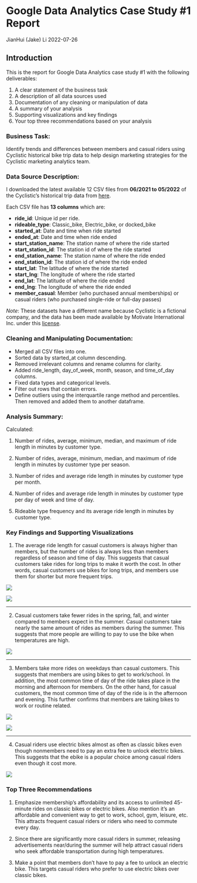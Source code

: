 Google Data Analytics Case Study \#1 Report
================
JianHui (Jake) Li
2022-07-26

## Introduction

This is the report for Google Data Analytics case study \#1 with the
following deliverables:

1.  A clear statement of the business task
2.  A description of all data sources used
3.  Documentation of any cleaning or manipulation of data
4.  A summary of your analysis
5.  Supporting visualizations and key findings
6.  Your top three recommendations based on your analysis

### Business Task:

Identify trends and differences between members and casual riders using
Cyclistic historical bike trip data to help design marketing strategies
for the Cyclistic marketing analytics team.

### Data Source Description:

I downloaded the latest available 12 CSV files from **06/2021 to
05/2022** of the Cyclistic’s historical trip data from
[here](https://divvy-tripdata.s3.amazonaws.com/index.html).

Each CSV file has **13 columns** which are:

-   **ride_id**: Unique id per ride.
-   **rideable_type**: Classic_bike, Electric_bike, or docked_bike
-   **started_at**: Date and time when ride started
-   **ended_at**: Date and time when ride ended
-   **start_station_name**: The station name of where the ride started
-   **start_station_id**: The station id of where the ride started
-   **end_station_name**: The station name of where the ride ended
-   **end_station_id**: The station id of where the ride ended
-   **start_lat**: The latitude of where the ride started
-   **start_lng**: The longitude of where the ride started
-   **end_lat**: The latitude of where the ride ended
-   **end_lng**: The longitude of where the ride ended
-   **member_casual**: Member (who purchased annual memberships) or
    casual riders (who purchased single-ride or full-day passes)

*Note*: These datasets have a different name because Cyclistic is a
fictional company, and the data has been made available by Motivate
International Inc. under this
[license](https://www.divvybikes.com/data-license-agreement).

### Cleaning and Manipulating Documentation:

-   Merged all CSV files into one.
-   Sorted data by started_at column descending.
-   Removed irrelevant columns and rename columns for clarity.
-   Added ride_length, day_of_week, month, season, and time_of_day
    columns.
-   Fixed data types and categorical levels.
-   Filter out rows that contain errors.
-   Define outliers using the interquartile range method and
    percentiles. Then removed and added them to another dataframe.

### Analysis Summary:

Calculated:

1)  Number of rides, average, minimum, median, and maximum of ride
    length in minutes by customer type.

2)  Number of rides, average, minimum, median, and maximum of ride
    length in minutes by customer type per season.

3)  Number of rides and average ride length in minutes by customer type
    per month.

4)  Number of rides and average ride length in minutes by customer type
    per day of week and time of day.

5)  Rideable type frequency and its average ride length in minutes by
    customer type.

### Key Findings and Supporting Visualizations

1)  The average ride length for casual customers is always higher than
    members, but the number of rides is always less than members
    regardless of season and time of day. This suggests that casual
    customers take rides for long trips to make it worth the cost. In
    other words, casual customers use bikes for long trips, and members
    use them for shorter but more frequent trips.

![](C:/Users\lijhu\Documents\Workspace\Case_Study_1\Viz\Finding%201%20viz%20a.png)

![](C:/Users\lijhu\Documents\Workspace\Case_Study_1\Viz\Finding%201%20viz%20b.png)

------------------------------------------------------------------------

2)  Casual customers take fewer rides in the spring, fall, and winter
    compared to members expect in the summer. Casual customers take
    nearly the same amount of rides as members during the summer. This
    suggests that more people are willing to pay to use the bike when
    temperatures are high.

![](C:/Users\lijhu\Documents\Workspace\Case_Study_1\Viz\Finding%202%20viz.png)

------------------------------------------------------------------------

3)  Members take more rides on weekdays than casual customers. This
    suggests that members are using bikes to get to work/school. In
    addition, the most common time of day of the ride takes place in the
    morning and afternoon for members. On the other hand, for casual
    customers, the most common time of day of the ride is in the
    afternoon and evening. This further confirms that members are taking
    bikes to work or routine related.

![](C:/Users\lijhu\Documents\Workspace\Case_Study_1\Viz\Finding%203%20viz%20a.png)

![](C:/Users\lijhu\Documents\Workspace\Case_Study_1\Viz\Finding%203%20viz%20b.png)

------------------------------------------------------------------------

4)  Casual riders use electric bikes almost as often as classic bikes
    even though nonmembers need to pay an extra fee to unlock electric
    bikes. This suggests that the ebike is a popular choice among casual
    riders even though it cost more.

![](C:/Users\lijhu\Documents\Workspace\Case_Study_1\Viz\Finding%204%20viz.png)

### Top Three Recommendations

1)  Emphasize membership’s affordability and its access to unlimited
    45-minute rides on classic bikes or electric bikes. Also mention
    it’s an affordable and convenient way to get to work, school, gym,
    leisure, etc. This attracts frequent casual riders or riders who
    need to commute every day.

2)  Since there are significantly more casual riders in summer,
    releasing advertisements near/during the summer will help attract
    casual riders who seek affordable transportation during high
    temperatures.

3)  Make a point that members don’t have to pay a fee to unlock an
    electric bike. This targets casual riders who prefer to use electric
    bikes over classic bikes.
